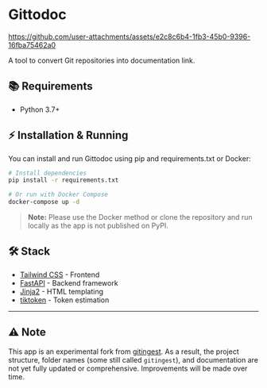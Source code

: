 # Gittodoc

https://github.com/user-attachments/assets/e2c8c6b4-1fb3-45b0-9396-16fba75462a0

A tool to convert Git repositories into documentation link.

## 📚 Requirements

- Python 3.7+

## ⚡ Installation & Running

You can install and run Gittodoc using pip and requirements.txt or Docker:

```bash
# Install dependencies
pip install -r requirements.txt

# Or run with Docker Compose
docker-compose up -d
```

> **Note:** Please use the Docker method or clone the repository and run locally as the app is not published on PyPI.

## 🛠️ Stack

- [Tailwind CSS](https://tailwindcss.com) - Frontend
- [FastAPI](https://github.com/fastapi/fastapi) - Backend framework
- [Jinja2](https://jinja.palletsprojects.com) - HTML templating
- [tiktoken](https://github.com/openai/tiktoken) - Token estimation

---

## ⚠️ Note

This app is an experimental fork from [gitingest](https://github.com/cyclotruc/gitingest). As a result, the project structure, folder names (some still called `gitingest`), and documentation are not yet fully updated or comprehensive. Improvements will be made over time.
